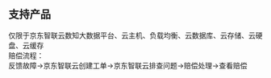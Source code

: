 ## 支持产品
仅限于京东智联云数知大数据平台、云主机、负载均衡、云数据库、云存储、云硬盘、云缓存<br/>
赔偿流程：<br/>
反馈故障→京东智联云创建工单→京东智联云排查问题→赔偿处理→查看赔偿
